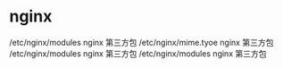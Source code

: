 # nginx

/etc/nginx/modules nginx 第三方包
/etc/nginx/mime.tyoe nginx 第三方包
/etc/nginx/modules nginx 第三方包
/etc/nginx/modules nginx 第三方包
